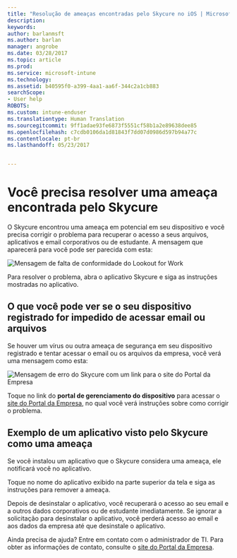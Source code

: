 ```yaml
---
title: "Resolução de ameaças encontradas pelo Skycure no iOS | Microsoft Docs"
description: 
keywords: 
author: barlanmsft
ms.author: barlan
manager: angrobe
ms.date: 03/28/2017
ms.topic: article
ms.prod: 
ms.service: microsoft-intune
ms.technology: 
ms.assetid: b40595f0-a399-4aa1-aa6f-344c2a1cb883
searchScope:
- User help
ROBOTS: 
ms.custom: intune-enduser
ms.translationtype: Human Translation
ms.sourcegitcommit: 9ff1adae93fe6873f5551cf58b1a2e89638dee85
ms.openlocfilehash: c7cdb0106da1d81843f7dd07d0986d597b94a77c
ms.contentlocale: pt-br
ms.lasthandoff: 05/23/2017


---
```


# <a name="you-need-to-resolve-a-threat-found-by-skycure"></a>Você precisa resolver uma ameaça encontrada pelo Skycure

O Skycure encontrou uma ameaça em potencial em seu dispositivo e você precisa corrigir o problema para recuperar o acesso a seus arquivos, aplicativos e email corporativos ou de estudante. A mensagem que aparecerá para você pode ser parecida com esta:

![Mensagem de falta de conformidade do Lookout for Work](./media/ios-skycure-noncompliant-in-ssp.png)

Para resolver o problema, abra o aplicativo Skycure e siga as instruções mostradas no aplicativo.

## <a name="what-you-might-see-if-your-enrolled-device-is-blocked-from-accessing-email-or-files"></a>O que você pode ver se o seu dispositivo registrado for impedido de acessar email ou arquivos

Se houver um vírus ou outra ameaça de segurança em seu dispositivo registrado e tentar acessar o email ou os arquivos da empresa, você verá uma mensagem como esta:

![Mensagem de erro do Skycure com um link para o site do Portal da Empresa](./media/mtd-go-to-device-management-portal-android.png)

Toque no link do **portal de gerenciamento do dispositivo** para acessar o [site do Portal da Empresa](http://portal.manage.microsoft.com), no qual você verá instruções sobre como corrigir o problema.

## <a name="example-of-an-app-that-skycure-sees-as-a-threat"></a>Exemplo de um aplicativo visto pelo Skycure como uma ameaça

Se você instalou um aplicativo que o Skycure considera uma ameaça, ele notificará você no aplicativo.

Toque no nome do aplicativo exibido na parte superior da tela e siga as instruções para remover a ameaça.

Depois de desinstalar o aplicativo, você recuperará o acesso ao seu email e a outros dados corporativos ou de estudante imediatamente. Se ignorar a solicitação para desinstalar o aplicativo, você perderá acesso ao email e aos dados da empresa até que desinstale o aplicativo.

Ainda precisa de ajuda? Entre em contato com o administrador de TI. Para obter as informações de contato, consulte o [site do Portal da Empresa](http://portal.manage.microsoft.com).

